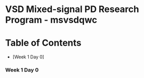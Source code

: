 # VSD Mixed-signal PD Research Program - msvsdqwc

# Table of Contents  
 - [Week 1 Day 0]
 
 
 ### Week 1 Day 0

